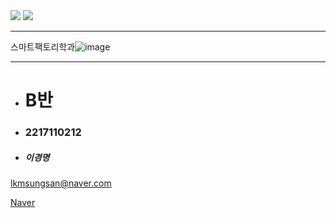 <img src="https://capsule-render.vercel.app/api?type=waving&color=auto&height=300&section=header&text=창원%20폴리텍&fontSize=90" />
<img src="https://img.shields.io/badge/스마트팩토리학과-007396?
          style=flat&logo=Java&logoColor=white"/>

-------------





스마트팩토리학과![image](https://user-images.githubusercontent.com/111823019/194746549-112c8c12-4da3-44a5-b65a-1974b0aed5a9.png)

-------------
+ # B반
- ### 2217110212
* ##### 이경명
lkmsungsan@naver.com


[Naver](https://naver.com, "naver link")


